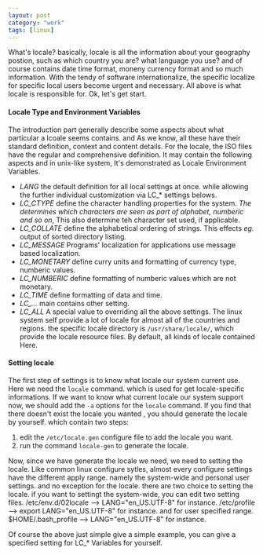 ```yaml
---
layout: post
category: "work"
tags: [linux]
---
```


What's locale? basically, locale is all the information about your geography postion, such as which country you are? what language you use?
and of course contains date time format, moneny currency format and so much information. With the tendy of software internationalize, the
specific localize for specific local users become urgent and necessary. All above is what locale is responsible for.  Ok, let's get start.

#### Locale Type and Environment Variables
The introduction part generally describe some aspects about what particular a lcoale seems contains. and As we know, all these have their
standard definition, context and content details. For the locale, the ISO files have the regular and comprehensive definition. It may contain
the following aspects and in unix-like system, It's demonstrated as Locale Environment Variables.
- *LANG* the default definition for all local settings at once. while allowing the further individual customization via LC\_\* settings
belows.
- *LC_CTYPE* define the character handling properties for the system. *The determines which characters are seen as part of alphabet, numberic
and so on*, This also determine teh character set used, if applicable.
- *LC_COLLATE* define the alphabetical ordering of strings. This effects *eg.* output of sorted directory listing.
- *LC_MESSAGE* Programs' localization for applications use message based localization.
- *LC_MONETARY* define curry units and formatting of currency type, numberic values.
- *LC_NUMBERIC* define formatting of numberic values which are not monetary.
- *LC_TIME* define formatting of data and time.
- *LC_...* main contains other setting.
- *LC_ALL* A special value to overriding all the above settings.
The linux system self provide a lot of locale for almost all of the countries and regions. the specific locale directory is
`/usr/share/locale/`, which provide the locale resource files. By default, all kinds of locale contained Here.

#### Setting locale
The first step of settings is to know what locale our system current use. Here we need the `locale` command. which is used for get
locale-specific informations.
If we want to know what current locale our system support now, we should add the `-a` options for the `locale`
command. If you find that there doesn't exist the locale you wanted , you should generate the locale by yourself. which contain two steps:
1. edit the `/etc/locale.gen` configure file to add the locale you want.
2. run the command `locale-gen` to generate the locale.

Now, since we have generate the locale we need, we need to setting the locale. Like common linux configure sytles, almost every configure
settings have the different apply range. namely the system-wide and personal user settings. and no exception for the locale. there are two
choice to setting the locale. if you want to settingt the system-wide, you can edit two setting files.
	/etc/env.d/02locale --> LANG="en_US.UTF-8" for instance.
	/etc/profile --> export LANG="en_US.UTF-8" for instance.
and for user specified range.
	$HOME/.bash_profile --> LANG="en_US.UTF-8" for instance.

Of course the above just simple give a simple example, you can give a specified setting for LC\_\* Variables for yourself.


